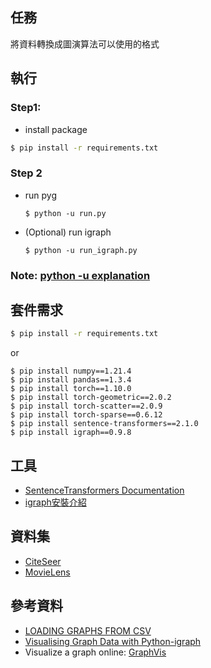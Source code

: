 ## 任務
將資料轉換成圖演算法可以使用的格式

## 執行
### Step1: 
- install package
```bash
$ pip install -r requirements.txt
```
### Step 2
- run pyg 
    ```bash==
    $ python -u run.py  
    ``` 
- (Optional) run igraph
    ```bash== 
    $ python -u run_igraph.py
    ```
### Note: [python -u explanation](https://stackoverflow.com/questions/14258500/python-significance-of-u-option)

## 套件需求
```bash
$ pip install -r requirements.txt
```
or
```bash==
$ pip install numpy==1.21.4
$ pip install pandas==1.3.4
$ pip install torch==1.10.0
$ pip install torch-geometric==2.0.2
$ pip install torch-scatter==2.0.9
$ pip install torch-sparse==0.6.12
$ pip install sentence-transformers==2.1.0
$ pip install igraph==0.9.8
```
## 工具
- [SentenceTransformers Documentation](https://www.sbert.net/)
- [igraph安裝介紹](https://igraph.org/python/)

## 資料集
- [CiteSeer](https://networkrepository.com/citeseer.php)
- [MovieLens](https://grouplens.org/datasets/movielens/)

## 參考資料
- [LOADING GRAPHS FROM CSV](https://pytorch-geometric.readthedocs.io/en/latest/notes/load_csv.html)
- [Visualising Graph Data with Python-igraph](https://towardsdatascience.com/visualising-graph-data-with-python-igraph-b3cc81a495cf)
- Visualize a graph online: [GraphVis](https://networkrepository.com/graphvis.php?d=./data/gsm50/labeled/citeseer.edges)
